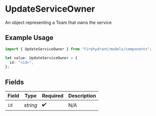 # UpdateServiceOwner

An object representing a Team that owns the service

## Example Usage

```typescript
import { UpdateServiceOwner } from "firehydrant/models/components";

let value: UpdateServiceOwner = {
  id: "<id>",
};
```

## Fields

| Field              | Type               | Required           | Description        |
| ------------------ | ------------------ | ------------------ | ------------------ |
| `id`               | *string*           | :heavy_check_mark: | N/A                |